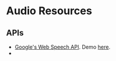 # Audio Resources

## APIs

* [Google's Web Speech API](https://developers.google.com/web/updates/2013/01/Voice-Driven-Web-Apps-Introduction-to-the-Web-Speech-API?hl=en). Demo [here](https://www.google.com/intl/en/chrome/demos/speech.html).
* 

